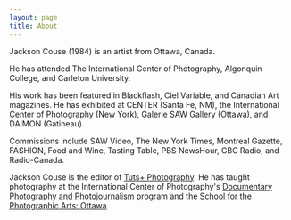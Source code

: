 ```yaml
---
layout: page
title: About
---
```


Jackson Couse (1984) is an artist from Ottawa, Canada.

He has attended The International Center of Photography, Algonquin College, and Carleton University.

His work has been featured in Blackflash, Ciel Variable, and Canadian Art magazines. He has exhibited at CENTER (Santa Fe, NM), the International Center of Photography (New York), Galerie SAW Gallery (Ottawa), and DAIMON (Gatineau). 

Commissions include SAW Video, The New York Times, Montreal Gazette, FASHION, Food and Wine, Tasting Table, PBS NewsHour, CBC Radio, and Radio-Canada.

Jackson Couse is the editor of [Tuts+ Photography](http://photography.tutsplus.com/). He has taught photography at the International Center of Photography's [Documentary Photography and Photojournalism](http://icp.edu/school/one-year-certificate/documentary-photography-and-photojournalism) program and the [School for the Photographic Arts: Ottawa](http://spao.ca/).
